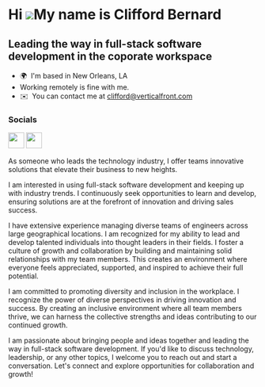 Hi ![](https://user-images.githubusercontent.com/18350557/176309783-0785949b-9127-417c-8b55-ab5a4333674e.gif)My name is Clifford Bernard
========================================================================================================================================

Leading the way in full-stack software development in the coporate workspace
--------------------------------------------------------------------------

*   🌍  I'm based in New Orleans, LA
*   Working remotely is fine with me.
*   ✉️  You can contact me at [clifford@verticalfront.com](mailto:clifford@verticalfront.com)

### Socials
                                  
<p align="left">
<a href="https://www.twitter.com/Bern_Cliff" target="_blank" rel="noreferrer"><img src="https://raw.githubusercontent.com/danielcranney/readme-generator/main/public/icons/socials/twitter.svg" width="32" height="32" /></a>
<a href="https://www.linkedin.com/in/cbernard01" target="_blank" rel="noreferrer"><img src="https://raw.githubusercontent.com/danielcranney/readme-generator/main/public/icons/socials/linkedin.svg" width="32" height="32" /></a>

<p>
As someone who leads the technology industry, I offer teams innovative solutions that elevate their business to new heights. 
</p>
<p>
I am interested in using full-stack software development and keeping up with industry trends. I continuously seek opportunities to learn and develop, ensuring solutions are at the forefront of innovation and driving sales success.
</p>
<p>
  I have extensive experience managing diverse teams of engineers across large geographical locations. I am recognized for my ability to lead and develop talented individuals into thought leaders in their fields. I foster a culture of growth and collaboration by building and maintaining solid relationships with my team members. This creates an environment where everyone feels appreciated, supported, and inspired to achieve their full potential.
</p>
<p>
I am committed to promoting diversity and inclusion in the workplace. I recognize the power of diverse perspectives in driving innovation and success. By creating an inclusive environment where all team members thrive, we can harness the collective strengths and ideas contributing to our continued growth.
</p>
<p>
  I am passionate about bringing people and ideas together and leading the way in full-stack software development. If you'd like to discuss technology, leadership, or any other topics, I welcome you to reach out and start a conversation. Let's connect and explore opportunities for collaboration and growth!
</p>
                    

<!-- ### Blog -->
                                  
<!-- <p align="left">
<a href="https://www.twitter.com/Bern_Cliff" target="_blank" rel="noreferrer"><img src="https://raw.githubusercontent.com/danielcranney/readme-generator/main/public/icons/socials/twitter.svg" width="32" height="32" /></a>
<a href="https://cbernard01.hashnode.dev" target="_blank" rel="noreferrer"><img src="https://raw.githubusercontent.com/danielcranney/readme-generator/main/public/icons/socials/hashnode.svg" width="32" height="32" /></a>
<a href="https://www.linkedin.com/in/cbernard01" target="_blank" rel="noreferrer"><img src="https://raw.githubusercontent.com/danielcranney/readme-generator/main/public/icons/socials/linkedin.svg" width="32" height="32" /></a>
<a href="http://www.medium.com/@cbernard01" target="_blank" rel="noreferrer"><img src="https://raw.githubusercontent.com/danielcranney/readme-generator/main/public/icons/socials/medium.svg" width="32" height="32" /></a>
</p> -->

